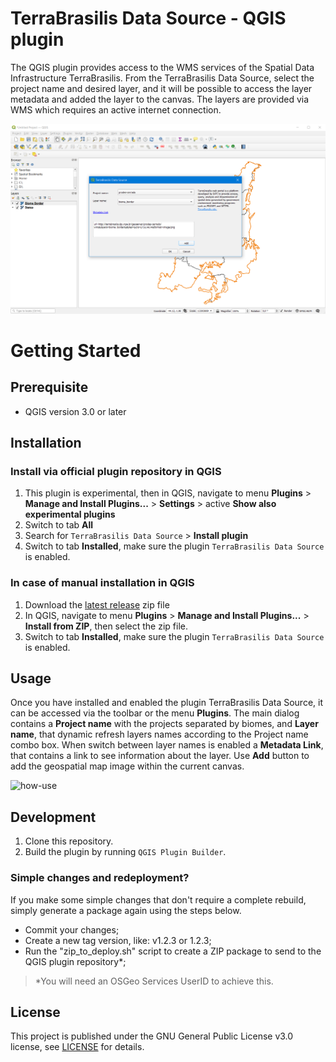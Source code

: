 # TerraBrasilis Data Source - QGIS plugin

The QGIS plugin provides access to the WMS services of the Spatial Data Infrastructure TerraBrasilis. From the TerraBrasilis Data Source, select the project name and desired layer, and it will be possible to access the layer metadata and added the layer to the canvas. The layers are provided via WMS which requires an active internet connection.

![preview](src/res/preview.PNG)

# Getting Started

## Prerequisite

* QGIS version 3.0 or later

## Installation

### Install via official plugin repository in QGIS

1. This plugin is experimental, then in QGIS, navigate to menu **Plugins** > **Manage and Install Plugins...** > **Settings** > active **Show also experimental plugins**
2. Switch to tab **All**
2. Search for `TerraBrasilis Data Source` > **Install plugin**
3. Switch to tab **Installed**, make sure the plugin `TerraBrasilis Data Source` is enabled.

### In case of manual installation in QGIS

1. Download the [latest release](https://github.com/terrabrasilis/terrabrasilis_datasource/releases) zip file
2. In QGIS, navigate to menu **Plugins** > **Manage and Install Plugins...** > **Install from ZIP**, then select the zip file.
3. Switch to tab **Installed**, make sure the plugin `TerraBrasilis Data Source` is enabled.

## Usage

Once you have installed and enabled the plugin TerraBrasilis Data Source, it can be accessed via the toolbar or the menu **Plugins**. The main dialog contains a **Project name** with the projects separated by biomes, and **Layer name**, that dynamic refresh layers names according to the Project name combo box. When switch between layer names is enabled a **Metadata Link**, that contains a link to see information about the layer. Use **Add** button to add the geospatial map image within the current canvas.

![how-use](src/res/how_to_use_this_plugin.gif)

## Development

1. Clone this repository.
2. Build the plugin by running `QGIS Plugin Builder`.

### Simple changes and redeployment?

If you make some simple changes that don't require a complete rebuild, simply generate a package again using the steps below.

 - Commit your changes;
 - Create a new tag version, like: v1.2.3 or 1.2.3;
 - Run the "zip_to_deploy.sh" script to create a ZIP package to send to the QGIS plugin repository*;

 > *You will need an OSGeo Services UserID to achieve this.

## License

This project is published under the GNU General Public License v3.0 license, see [LICENSE](./LICENSE) for details.



